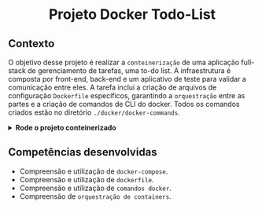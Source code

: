 # <p align="center">Projeto Docker Todo-List</p>

## Contexto

O objetivo desse projeto é realizar a `conteinerização` de uma aplicação full-stack de gerenciamento de tarefas, uma to-do list. A infraestrutura é composta por front-end, back-end e um aplicativo de teste para validar a comunicação entre eles. A tarefa inclui a criação de arquivos de configuração `Dockerfile` específicos, garantindo a `orquestração` entre as partes e a criação de comandos de CLI do docker. Todos os comandos criados estão no diretório `./docker/docker-commands`.

<details>

<summary><strong>Rode o projeto conteinerizado</strong></summary><br>

> ⚠️ É preciso ter o [Docker](https://www.docker.com/get-started/) instalado em sua máquina.

Clone o repositório:

```JSON
git clone git@github.com:mairess/project-docker-todo-list.git
```

O `docker compose` está em `project-docker-todo-list/docker` é preciso entrar nesse diretório:

```JSON
cd docker
```

Suba o container:

```JSON
docker compose up -d
```

O front estará disponível na porta `3000`:

```HTML
http://localhost:3000
```

O back estará disponível na porta `3001`:

```HTML
http://localhost:3001/tasks
```

</details>

## Competências desenvolvidas

- Compreensão e utilização de `docker-compose`.
- Compreensão e utilização de `dockerfile`.
- Compreensão e utilização de `comandos docker`.
- Compreensão de `orquestração de containers`.

